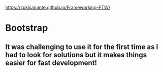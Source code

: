 https://zukisanante.github.io/Frameworking-FTW/

# Bootstrap
## It was challenging to use it for the first time as I had to look for solutions but it makes things easier for fast development!
